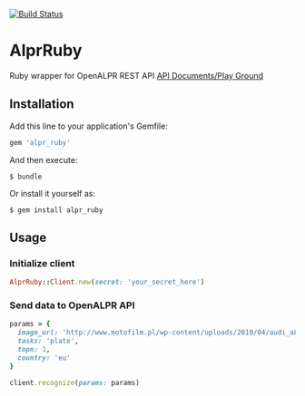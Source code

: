 [![Build Status](https://travis-ci.org/MatUrbanski/alpr_ruby.svg?branch=master)](https://travis-ci.org/MatUrbanski/alpr_ruby)

# AlprRuby

Ruby wrapper for OpenALPR REST API
[API Documents/Play Ground](http://doc.openalpr.com/api/cloudapi.html#!/default/post_recognize)

## Installation

Add this line to your application's Gemfile:

```ruby
gem 'alpr_ruby'
```

And then execute:

    $ bundle

Or install it yourself as:

    $ gem install alpr_ruby

## Usage

### Initialize client

```ruby
AlprRuby::Client.new(secret: 'your_secret_here')
```

### Send data to OpenALPR API

```ruby
params = {
  image_url: 'http://www.motofilm.pl/wp-content/uploads/2010/04/audi_a8_prezentacja_270410_03_glo.jpg',
  tasks: 'plate',
  topn: 1,
  country: 'eu'
}

client.recognize(params: params)
```